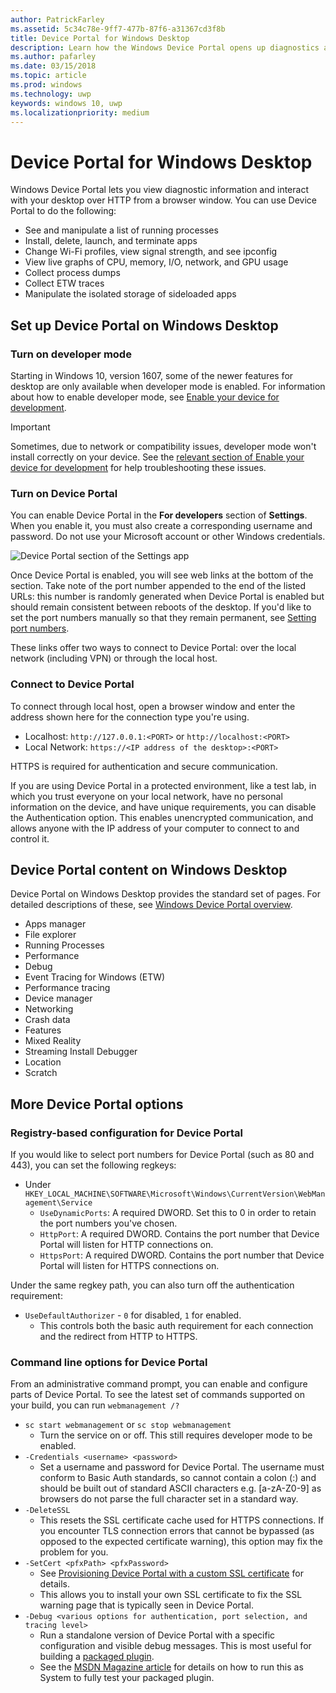 ```yaml
---
author: PatrickFarley
ms.assetid: 5c34c78e-9ff7-477b-87f6-a31367cd3f8b
title: Device Portal for Windows Desktop
description: Learn how the Windows Device Portal opens up diagnostics and automation on your Windows desktop.
ms.author: pafarley
ms.date: 03/15/2018
ms.topic: article
ms.prod: windows
ms.technology: uwp
keywords: windows 10, uwp
ms.localizationpriority: medium
---
```

# Device Portal for Windows Desktop



Windows Device Portal lets you view diagnostic information and interact with your desktop over HTTP from a browser window. You can use Device Portal to do the following:
- See and manipulate a list of running processes
- Install, delete, launch, and terminate apps
- Change Wi-Fi profiles, view signal strength, and see ipconfig
- View live graphs of CPU, memory, I/O, network, and GPU usage
- Collect process dumps
- Collect ETW traces 
- Manipulate the isolated storage of sideloaded apps

## Set up Device Portal on Windows Desktop

### Turn on developer mode

Starting in Windows 10, version 1607, some of the newer features for desktop are only available when developer mode is enabled. For information about how to enable developer mode, see [Enable your device for development](../get-started/enable-your-device-for-development.md).

> [!IMPORTANT]
> Sometimes, due to network or compatibility issues, developer mode won't install correctly on your device. See the [relevant section of Enable your device for development](https://docs.microsoft.com/windows/uwp/get-started/enable-your-device-for-development#failure-to-install-developer-mode-package) for help troubleshooting these issues.

### Turn on Device Portal

You can enable Device Portal in the **For developers** section of **Settings**. When you enable it, you must also create a corresponding username and password. Do not use your Microsoft account or other Windows credentials. 

![Device Portal section of the Settings app](images/device-portal/device-portal-desk-settings.png) 

Once Device Portal is enabled, you will see web links at the bottom of the section. Take note of the port number appended to the end of the listed URLs: this number is randomly generated when Device Portal is enabled but should remain consistent between reboots of the desktop. If you'd like to set the port numbers manually so that they remain permanent, see [Setting port numbers](device-portal-desktop.md#setting-port-numbers).

These links offer two ways to connect to Device Portal: over the local network (including VPN) or through the local host.

### Connect to Device Portal

To connect through local host, open a browser window and enter the address shown here for the connection type you're using.

* Localhost: `http://127.0.0.1:<PORT>` or `http://localhost:<PORT>`
* Local Network: `https://<IP address of the desktop>:<PORT>`

HTTPS is required for authentication and secure communication.

If you are using Device Portal in a protected environment, like a test lab, in which you trust everyone on your local network, have no personal information on the device, and have unique requirements, you can disable the Authentication option. This enables unencrypted communication, and allows anyone with the IP address of your computer to connect to and control it.

## Device Portal content on Windows Desktop

Device Portal on Windows Desktop provides the standard set of pages. For detailed descriptions of these, see [Windows Device Portal overview](device-portal.md).

- Apps manager
- File explorer
- Running Processes
- Performance
- Debug
- Event Tracing for Windows (ETW)
- Performance tracing
- Device manager
- Networking
- Crash data
- Features
- Mixed Reality
- Streaming Install Debugger
- Location
- Scratch

## More Device Portal options
### Registry-based configuration for Device Portal

If you would like to select port numbers for Device Portal (such as 80 and 443), you can set the following regkeys:

- Under `HKEY_LOCAL_MACHINE\SOFTWARE\Microsoft\Windows\CurrentVersion\WebManagement\Service`
	- `UseDynamicPorts`: A required DWORD. Set this to 0 in order to retain the port numbers you've chosen.
	- `HttpPort`: A required DWORD. Contains the port number that Device Portal will listen for HTTP connections on.	
	- `HttpsPort`: A required DWORD. Contains the port number that Device Portal will listen for HTTPS connections on.
	
Under the same regkey path, you can also turn off the authentication requirement:
- `UseDefaultAuthorizer` - `0` for disabled, `1` for enabled.  
	- This controls both the basic auth requirement for each connection and the redirect from HTTP to HTTPS.  
	
### Command line options for Device Portal
From an administrative command prompt, you can enable and configure parts of Device Portal. To see the latest set of commands supported on your build, you can run `webmanagement /?`

- `sc start webmanagement` or `sc stop webmanagement` 
	- Turn the service on or off. This still requires developer mode to be enabled. 
- `-Credentials <username> <password>` 
	- Set a username and password for Device Portal. The username must conform to Basic Auth standards, so cannot contain a colon (:) and should be built out of standard ASCII characters e.g. [a-zA-Z0-9] as browsers do not parse the full character set in a standard way.  
- `-DeleteSSL` 
	- This resets the SSL certificate cache used for HTTPS connections. If you encounter TLS connection errors that cannot be bypassed (as opposed to the expected certificate warning), this option may fix the problem for you. 
- `-SetCert <pfxPath> <pfxPassword>`
	- See [Provisioning Device Portal with a custom SSL certificate](https://docs.microsoft.com/windows/uwp/debug-test-perf/device-portal-ssl) for details.  
	- This allows you to install your own SSL certificate to fix the SSL warning page that is typically seen in Device Portal. 
- `-Debug <various options for authentication, port selection, and tracing level>`
	- Run a standalone version of Device Portal with a specific configuration and visible debug messages. This is most useful for building a [packaged plugin](https://docs.microsoft.com/windows/uwp/debug-test-perf/device-portal-plugin). 
	- See the [MSDN Magazine article](https://msdn.microsoft.com/en-us/magazine/mt826332.aspx) for details on how to run this as System to fully test your packaged plugin. 


